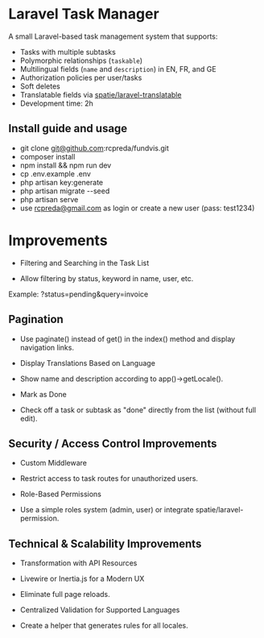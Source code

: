 
# Laravel Task Manager

A small Laravel-based task management system that supports:

- Tasks with multiple subtasks
- Polymorphic relationships (`taskable`)
- Multilingual fields (`name` and `description`) in EN, FR, and GE
- Authorization policies per user/tasks 
- Soft deletes
- Translatable fields via [spatie/laravel-translatable](https://github.com/spatie/laravel-translatable)
- Development time: 2h

## Install guide and usage
 - git clone git@github.com:rcpreda/fundvis.git
 - composer install
 - npm install && npm run dev
 - cp .env.example .env
 - php artisan key:generate
 - php artisan migrate --seed
 - php artisan serve
 - use rcpreda@gmail.com as login or create a new user (pass: test1234)


# Improvements
 - Filtering and Searching in the Task List

- Allow filtering by status, keyword in name, user, etc.

Example: ?status=pending&query=invoice

## Pagination

- Use paginate() instead of get() in the index() method and display navigation links.

- Display Translations Based on Language

- Show name and description according to app()->getLocale().

- Mark as Done

 - Check off a task or subtask as "done" directly from the list (without full edit).


## Security / Access Control Improvements
 - Custom Middleware

 - Restrict access to task routes for unauthorized users.

 - Role-Based Permissions

 - Use a simple roles system (admin, user) or integrate spatie/laravel-permission.


## Technical & Scalability Improvements
 - Transformation with API Resources

 - Livewire or Inertia.js for a Modern UX

 - Eliminate full page reloads.

 - Centralized Validation for Supported Languages

 - Create a helper that generates rules for all locales.
